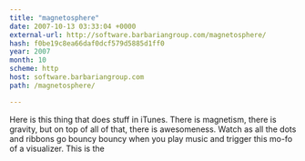 ```yaml
---
title: "magnetosphere"
date: 2007-10-13 03:33:04 +0000
external-url: http://software.barbariangroup.com/magnetosphere/
hash: f0be19c8ea66daf0dcf579d5885d1ff0
year: 2007
month: 10
scheme: http
host: software.barbariangroup.com
path: /magnetosphere/

---
```


Here is this thing that does stuff in iTunes. There is magnetism, there is gravity, but on top of all of that, there is awesomeness. Watch as all the dots and ribbons go bouncy bouncy when you play music and trigger this mo-fo of a visualizer. This is the
